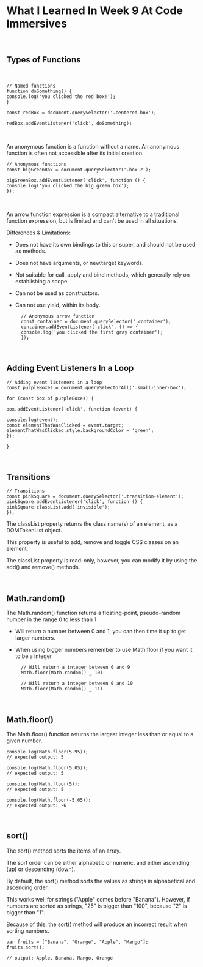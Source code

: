 # What I Learned In Week 9 At Code Immersives

&nbsp;

## Types of Functions

&nbsp;

    // Named functions
    function doSomething() {
    console.log('you clicked the red box!');
    }

    const redBox = document.querySelector('.centered-box');

    redBox.addEventListener('click', doSomething);

&nbsp;

An anonymous function is a function without a name. An anonymous function is often not accessible after its initial creation.

    // Anonymous functions
    const bigGreenBox = document.querySelector('.box-2');

    bigGreenBox.addEventListener('click', function () {
    console.log('you clicked the big green box');
    });

&nbsp;

An arrow function expression is a compact alternative to a traditional function expression, but is limited and can't be used in all situations.

Differences & Limitations:

- Does not have its own bindings to this or super, and should not be used as methods.
- Does not have arguments, or new.target keywords.
- Not suitable for call, apply and bind methods, which generally rely on establishing a scope.
- Can not be used as constructors.
- Can not use yield, within its body.

        // Anonymous arrow function
        const container = document.querySelector('.container');
        container.addEventListener('click', () => {
        console.log('you clicked the first gray container');
        });

&nbsp;

## Adding Event Listeners In a Loop

    // Adding event listeners in a loop
    const purpleBoxes = document.querySelectorAll('.small-inner-box');

    for (const box of purpleBoxes) {

    box.addEventListener('click', function (event) {

    console.log(event);
    const elementThatWasClicked = event.target;
    elementThatWasClicked.style.backgroundColor = 'green';
    });

    }

&nbsp;

## Transitions

    // Transitions
    const pinkSquare = document.querySelector('.transition-element');
    pinkSquare.addEventListener('click', function () {
    pinkSquare.classList.add('invisible');
    });

The classList property returns the class name(s) of an element, as a DOMTokenList object.

This property is useful to add, remove and toggle CSS classes on an element.

The classList property is read-only, however, you can modify it by using the add() and remove() methods.

&nbsp;

## Math.random()

The Math.random() function returns a floating-point, pseudo-random number in the range 0 to less than 1

- Will return a number between 0 and 1, you can then time it up to get larger numbers.
- When using bigger numbers remember to use Math.floor if you want it to be a integer

        // Will return a integer between 0 and 9
        Math.floor(Math.random() _ 10)

        // Will return a integer between 0 and 10
        Math.floor(Math.random() _ 11)

&nbsp;

## Math.floor()

The Math.floor() function returns the largest integer less than or equal to a given number.

    console.log(Math.floor(5.95));
    // expected output: 5

    console.log(Math.floor(5.05));
    // expected output: 5

    console.log(Math.floor(5));
    // expected output: 5

    console.log(Math.floor(-5.05));
    // expected output: -6

&nbsp;

## sort()

The sort() method sorts the items of an array.

The sort order can be either alphabetic or numeric, and either ascending (up) or descending (down).

By default, the sort() method sorts the values as strings in alphabetical and ascending order.

This works well for strings ("Apple" comes before "Banana"). However, if numbers are sorted as strings, "25" is bigger than "100", because "2" is bigger than "1".

Because of this, the sort() method will produce an incorrect result when sorting numbers.

    var fruits = ["Banana", "Orange", "Apple", "Mango"];
    fruits.sort();

    // output: Apple, Banana, Mango, Orange

